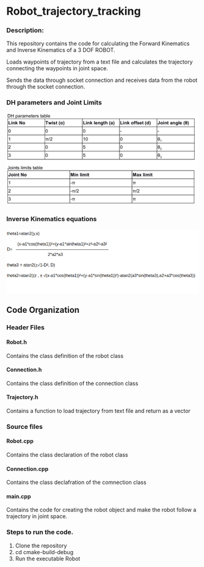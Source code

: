 # Robot_trajectory_tracking
### Description: 
This repository contains the code for calculating the Forward Kinematics and Inverse Kinematics of a 3 DOF ROBOT.

Loads waypoints of trajectory from a text file and calculates the trajectory connecting the waypoints in joint space.

Sends the data through socket connection and receives data from the robot through the socket connection.

### DH parameters and Joint Limits
 ![Parameter](/image/DH_table.png)
 
### Inverse Kinematics equations
 ![Parameter](/image/IK.png)
 
 ## Code Organization
 
 ### Header Files
 
 #### Robot.h
 Contains the class definition of the robot class
 
 #### Connection.h
 Contains the class definition of the connection class
 
 #### Trajectory.h
 Contains a function to load trajectory from text file and return as a vector
 
 ### Source files
 #### Robot.cpp
 Contains the class declaration of the robot class
 
 #### Connection.cpp
 Contains the class declafration of the comnection class
 
 #### main.cpp
 Contains the code for creating the robot object and make the robot follow a trajectory in joint space.
 
 ### Steps to run the code.
 1. Clone the repository
 2. cd cmake-build-debug
 3. Run the executable Robot
 
 
 
 
 
 
 
